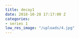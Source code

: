 ```yaml
---
title: decay1
date: 2018-10-28 17:17:00 Z
categories:
- series 1
low_res_image: "/uploads/4.jpg"
---
```


